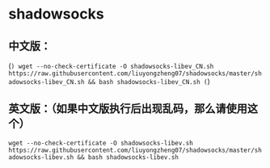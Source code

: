 # shadowsocks
## 中文版：
(```)
wget --no-check-certificate -O shadowsocks-libev_CN.sh https://raw.githubusercontent.com/liuyongzheng07/shadowsocks/master/shadowsocks-libev_CN.sh && bash shadowsocks-libev_CN.sh
(```)

## 英文版：（如果中文版执行后出现乱码，那么请使用这个）  
`wget --no-check-certificate -O shadowsocks-libev.sh https://raw.githubusercontent.com/liuyongzheng07/shadowsocks/master/shadowsocks-libev.sh && bash shadowsocks-libev.sh`

